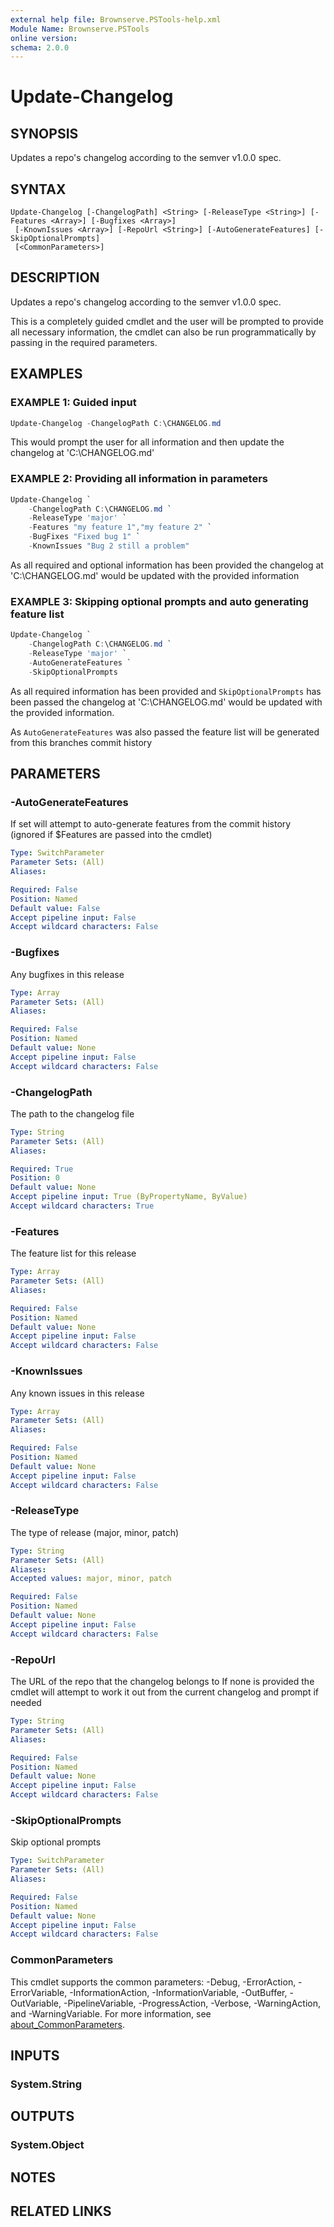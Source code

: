 ```yaml
---
external help file: Brownserve.PSTools-help.xml
Module Name: Brownserve.PSTools
online version:
schema: 2.0.0
---
```


# Update-Changelog

## SYNOPSIS

Updates a repo's changelog according to the semver v1.0.0 spec.

## SYNTAX

```text
Update-Changelog [-ChangelogPath] <String> [-ReleaseType <String>] [-Features <Array>] [-Bugfixes <Array>]
 [-KnownIssues <Array>] [-RepoUrl <String>] [-AutoGenerateFeatures] [-SkipOptionalPrompts]
 [<CommonParameters>]
```

## DESCRIPTION

Updates a repo's changelog according to the semver v1.0.0 spec.

This is a completely guided cmdlet and the user will be prompted to provide all necessary information, the cmdlet can also be run programmatically by passing in the required parameters.

## EXAMPLES

### EXAMPLE 1: Guided input

```powershell
Update-Changelog -ChangelogPath C:\CHANGELOG.md
```

This would prompt the user for all information and then update the changelog at 'C:\CHANGELOG.md'

### EXAMPLE 2: Providing all information in parameters

```powershell
Update-Changelog `
    -ChangelogPath C:\CHANGELOG.md `
    -ReleaseType 'major' `
    -Features "my feature 1","my feature 2" `
    -BugFixes "Fixed bug 1" `
    -KnownIssues "Bug 2 still a problem"
```

As all required and optional information has been provided the changelog at 'C:\CHANGELOG.md' would be updated with the provided information

### EXAMPLE 3: Skipping optional prompts and auto generating feature list

```powershell
Update-Changelog `
    -ChangelogPath C:\CHANGELOG.md `
    -ReleaseType 'major' `
    -AutoGenerateFeatures `
    -SkipOptionalPrompts
```

As all required information has been provided and `SkipOptionalPrompts` has been passed the changelog at 'C:\CHANGELOG.md' would be updated with the provided information.

As `AutoGenerateFeatures` was also passed the feature list will be generated from this branches commit history

## PARAMETERS

### -AutoGenerateFeatures

If set will attempt to auto-generate features from the commit history (ignored if $Features are passed into the cmdlet)

```yaml
Type: SwitchParameter
Parameter Sets: (All)
Aliases:

Required: False
Position: Named
Default value: False
Accept pipeline input: False
Accept wildcard characters: False
```

### -Bugfixes

Any bugfixes in this release

```yaml
Type: Array
Parameter Sets: (All)
Aliases:

Required: False
Position: Named
Default value: None
Accept pipeline input: False
Accept wildcard characters: False
```

### -ChangelogPath

The path to the changelog file

```yaml
Type: String
Parameter Sets: (All)
Aliases:

Required: True
Position: 0
Default value: None
Accept pipeline input: True (ByPropertyName, ByValue)
Accept wildcard characters: True
```

### -Features

The feature list for this release

```yaml
Type: Array
Parameter Sets: (All)
Aliases:

Required: False
Position: Named
Default value: None
Accept pipeline input: False
Accept wildcard characters: False
```

### -KnownIssues

Any known issues in this release

```yaml
Type: Array
Parameter Sets: (All)
Aliases:

Required: False
Position: Named
Default value: None
Accept pipeline input: False
Accept wildcard characters: False
```

### -ReleaseType

The type of release (major, minor, patch)

```yaml
Type: String
Parameter Sets: (All)
Aliases:
Accepted values: major, minor, patch

Required: False
Position: Named
Default value: None
Accept pipeline input: False
Accept wildcard characters: False
```

### -RepoUrl

The URL of the repo that the changelog belongs to
If none is provided the cmdlet will attempt to work it out from the current changelog and prompt if needed

```yaml
Type: String
Parameter Sets: (All)
Aliases:

Required: False
Position: Named
Default value: None
Accept pipeline input: False
Accept wildcard characters: False
```

### -SkipOptionalPrompts

Skip optional prompts

```yaml
Type: SwitchParameter
Parameter Sets: (All)
Aliases:

Required: False
Position: Named
Default value: None
Accept pipeline input: False
Accept wildcard characters: False
```

### CommonParameters

This cmdlet supports the common parameters: -Debug, -ErrorAction, -ErrorVariable, -InformationAction, -InformationVariable, -OutBuffer, -OutVariable, -PipelineVariable, -ProgressAction, -Verbose, -WarningAction, and -WarningVariable. For more information, see [about_CommonParameters](http://go.microsoft.com/fwlink/?LinkID=113216).

## INPUTS

### System.String

## OUTPUTS

### System.Object

## NOTES

## RELATED LINKS
